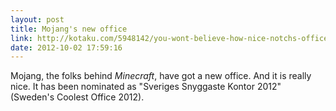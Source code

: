```yaml
---
layout: post
title: Mojang's new office
link: http://kotaku.com/5948142/you-wont-believe-how-nice-notchs-office-is
date: 2012-10-02 17:59:16
---
```


Mojang, the folks behind *Minecraft*, have got a new office. And it is really nice. It has been nominated as "Sveriges Snyggaste Kontor 2012" (Sweden's Coolest Office 2012).